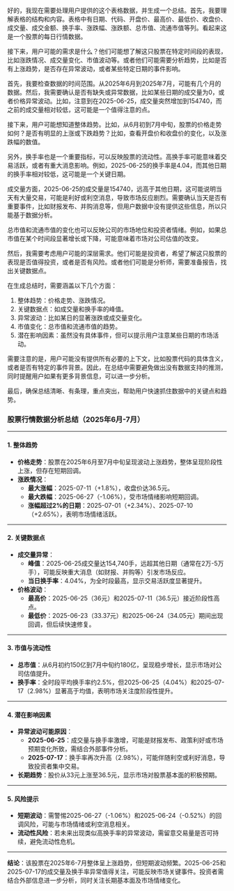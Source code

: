 <think>
好的，我现在需要处理用户提供的这个表格数据，并生成一个总结。首先，我要理解表格的结构和内容。表格中有日期、代码、开盘价、最高价、最低价、收盘价、成交量、成交金额、换手率、涨跌幅、涨跌额、总市值、流通市值等列。看起来这是一个股票的每日行情数据。

接下来，用户可能的需求是什么？他们可能想了解这只股票在特定时间段的表现，比如涨跌情况、成交量变化、市值波动等。或者他们可能需要分析趋势，比如是否有上涨趋势，是否存在异常波动，或者某些特定日期的事件影响。

首先，我要检查数据的时间范围。从2025年6月到2025年7月，可能有几个月的数据。然后，我需要确认是否有缺失或异常数据，比如某些日期的成交量为0，或者价格异常波动。比如，注意到在2025-06-25，成交量突然增加到154740，而之前的成交量相对较低，这可能是一个值得注意的点。

接下来，用户可能想知道整体趋势。比如，从6月初到7月中旬，股票的价格走势如何？是否有明显的上涨或下跌趋势？比如，查看开盘价和收盘价的变化，以及涨跌幅的数值。

另外，换手率也是一个重要指标，可以反映股票的流动性。高换手率可能意味着交易活跃，或者有重大消息影响。例如，2025-06-25的换手率是4.04，而其他日期的换手率相对较低，这可能是一个关键日期。

成交量方面，2025-06-25的成交量是154740，远高于其他日期，这可能说明当天有大量交易，可能是利好或利空消息，导致市场反应剧烈。需要确认当天是否有重要事件，比如财报发布、并购消息等，但用户数据中没有提供这些信息，所以只能基于数据分析。

总市值和流通市值的变化也可以反映公司的市场地位和投资者情绪。例如，如果总市值在某个时间段显著增长或下降，可能意味着市场对公司估值的改变。

然后，我需要考虑用户可能的深层需求。他们可能是投资者，希望了解这只股票的表现是否值得投资，或者是否有风险。或者他们可能是分析师，需要准备报告，找出关键数据点。

在生成总结时，需要涵盖以下几个方面：
1. 整体趋势：价格走势、涨跌情况。
2. 关键数据点：如成交量和换手率的峰值。
3. 异常波动：比如某日的显著涨跌或成交量变化。
4. 市值变化：总市值和流通市值的趋势。
5. 潜在影响因素：虽然没有具体事件，但可以提示用户注意某些日期的市场活动。

需要注意的是，用户可能没有提供所有必要的上下文，比如股票代码的具体含义，或者是否有特定的事件背景。因此，在总结中需要避免做出没有数据支持的推测，同时提醒用户如果有更多背景信息，可以进一步分析。

最后，确保总结清晰、有条理，重点突出，帮助用户快速抓住数据中的关键点和趋势。
</think>

### 股票行情数据分析总结（2025年6月-7月）

---

#### **1. 整体趋势**
- **价格走势**：股票在2025年6月至7月中旬呈现波动上涨趋势，整体呈现阶段性上涨，但存在短期回调。
- **涨跌情况**：
  - **最大涨幅**：2025-07-11（+1.8%），收盘价达36.5元。
  - **最大跌幅**：2025-06-27（-1.06%），受市场情绪影响短期回调。
  - **涨幅超过2%的日期**：2025-07-01（+2.34%）、2025-07-10（+2.65%），表明市场情绪活跃。

---

#### **2. 关键数据点**
- **成交量异常**：
  - **峰值**：2025-06-25成交量达154,740手，远超其他日期（通常在2万-5万手），可能反映重大消息（如财报、并购等）引发市场反应。
  - **当日换手率**：4.04%，为全时段最高，显示交易活跃度显著提升。
- **价格波动**：
  - **最高价**：2025-06-25（36元）和2025-07-11（36.5元）接近阶段性高点。
  - **最低价**：2025-06-23（33.37元）和2025-06-24（34.05元）期间出现回调，但后续快速修复。

---

#### **3. 市值与流动性**
- **总市值**：从6月初约150亿到7月中旬约180亿，呈现稳步增长，显示市场对公司估值提升。
- **换手率**：全时段平均换手率约2.5%，但2025-06-25（4.04%）和2025-07-17（2.98%）显著高于均值，表明市场关注度阶段性提升。

---

#### **4. 潜在影响因素**
- **异常波动可能原因**：
  - **2025-06-25**：成交量与换手率激增，可能是财报发布、政策利好或市场预期变化所致，需结合外部事件分析。
  - **2025-07-17**：换手率再次升高（2.98%），可能伴随利空或利好消息，导致投资者集中交易。
- **长期趋势**：股价从33元上涨至36.5元，显示市场对股票基本面的积极预期。

---

#### **5. 风险提示**
- **短期波动**：需警惕2025-06-27（-1.06%）和2025-06-24（-0.52%）的回调风险，可能与市场情绪或利空消息相关。
- **流动性风险**：若未来出现类似高换手率的异常波动，需留意交易量是否可持续，避免流动性危机。

---

**结论**：该股票在2025年6-7月整体呈上涨趋势，但短期波动频繁。2025-06-25和2025-07-17的成交量及换手率异常值得关注，可能反映市场关键事件。投资者需结合外部信息进一步分析，同时关注长期基本面及市场情绪变化。